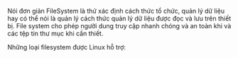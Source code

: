 Nói đơn giản FileSystem là thứ xác định cách thức tổ chức, quản lý dữ liệu hay có thể nói là quản lý cách thức quản lý dữ liệu được đọc và lưu trên thiết bị. File system cho phép người dung truy cập nhanh chóng và an toàn khi và các tệp tin thư mục khi cần thiết.

Những loại filesystem được Linux hỗ trợ:


